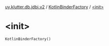 [uy.klutter.db.jdbi.v2](../index.md) / [KotlinBinderFactory](index.md) / [&lt;init&gt;](.)


# &lt;init&gt;

`KotlinBinderFactory()`


